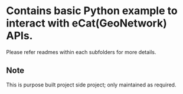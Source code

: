 # Contains basic Python example to interact with eCat(GeoNetwork) APIs.  

Please refer readmes within each subfolders for more details.

## Note  
This is purpose built project side project; only maintained as required.

